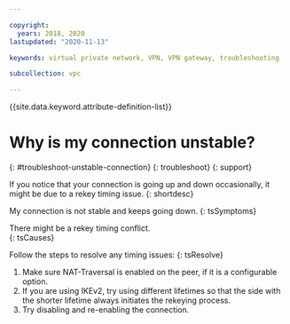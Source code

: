 ```yaml
---

copyright:
  years: 2018, 2020
lastupdated: "2020-11-13"

keywords: virtual private network, VPN, VPN gateway, troubleshooting

subcollection: vpc

---
```


{{site.data.keyword.attribute-definition-list}}

# Why is my connection unstable?
{: #troubleshoot-unstable-connection}
{: troubleshoot}
{: support}

If you notice that your connection is going up and down occasionally, it might be due to a rekey timing issue.
{: shortdesc}

My connection is not stable and keeps going down.
{: tsSymptoms}

There might be a rekey timing conflict.  
{: tsCauses}

Follow the steps to resolve any timing issues:
{: tsResolve}

1. Make sure NAT-Traversal is enabled on the peer, if it is a configurable option.
1. If you are using IKEv2, try using different lifetimes so that the side with the shorter lifetime always initiates the rekeying process. 
1. Try disabling and re-enabling the connection.
